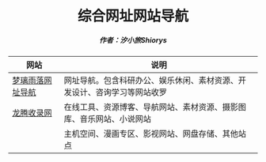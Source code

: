 <center><h1>综合网址网站导航</h1></center>

<center><h5>作者：汐小旅Shiorys</h5></center>



| 网站                                      | 说明                                                         |
| ----------------------------------------- | ------------------------------------------------------------ |
| [梦璃雨落网址导航](https://mengluo.work/) | 网址导航。包含科研办公、娱乐休闲、素材资源、开发设计、咨询学习等网站收罗 |
| [龙腾收录网](https://dh.43vg.cn/)         | 在线工具、资源博客、导航网站、素材资源、摄影图库、音乐网站、小说网站 |
|                                           | 主机空间、漫画专区、影视网站、网盘存储、其他站点             |